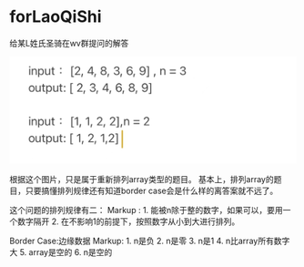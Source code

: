 # forLaoQiShi

给某L姓氏圣骑在wv群提问的解答

![alt text](img/weChat_image.jpg "大致的问题")

根据这个图片，只是属于重新排列array类型的题目。
基本上，排列array的题目，只要搞懂排列规律还有知道border case会是什么样的离答案就不远了。

这个问题的排列规律有二：
Markup : 1. 能被n除于整的数字，如果可以，要用一个数字隔开
         2. 在不影响1的前提下，按照数字从小到大进行排列。
         
Border Case:边缘数据
Markup: 1. n是负
        2. n是零
        3. n是1
        4. n比array所有数字大
        5. array是空的
        6. n是空的
       


